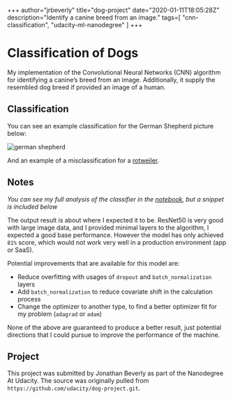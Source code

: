 +++
author="jrbeverly"
title="dog-project"
date="2020-01-11T18:05:28Z"
description="Identify a canine breed from an image."
tags=[
  "cnn-classification",
  "udacity-ml-nanodegree"
]
+++

# Classification of Dogs

My implementation of the Convolutional Neural Networks (CNN) algorithm for identifying a canine’s breed from an image. Additionally, it supply the resembled dog breed if provided an image of a human.

## Classification

You can see an example classification for the German Shepherd picture below:

![german shepherd](./docs/screenshots/german-shepherd.png "German Shepherd")

And an example of a misclassification for a [rotweiler](docs/screenshots/rotweiler.png).

## Notes

_You can see my full analysis of the classifier in the [notebook](notebook.ipynb), but a snippet is included below_

The output result is about where I expected it to be. ResNet50 is very good with large image data, and I provided minimal layers to the algorithm, I expected a good base performance. However the model has only achieved `81%` score, which would not work very well in a production environment (app or SaaS).

Potential improvements that are available for this model are:

- Reduce overfitting with usages of `dropout` and `batch_normalization` layers
- Add `batch_normalization` to reduce covariate shift in the calculation process
- Change the optimizer to another type, to find a better optimizer fit for my problem (`adagrad` or `adam`)

None of the above are guaranteed to produce a better result, just potential directions that I could pursue to improve the performance of the machine.

## Project

This project was submitted by Jonathan Beverly as part of the Nanodegree At Udacity. The source was originally pulled from `https://github.com/udacity/dog-project.git`.
